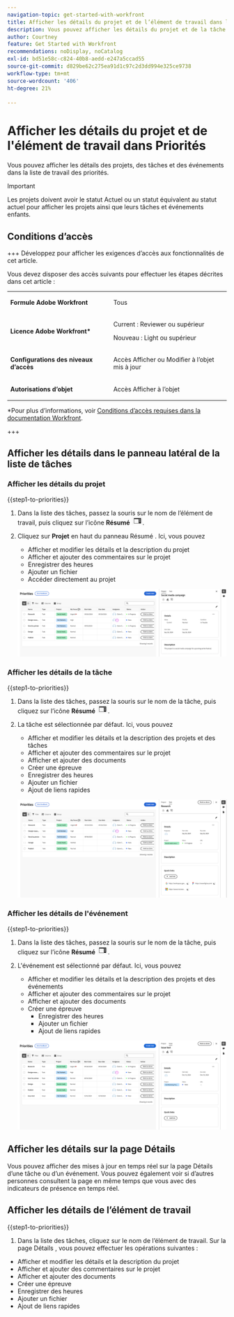 ```yaml
---
navigation-topic: get-started-with-workfront
title: Afficher les détails du projet et de l’élément de travail dans la liste de travail Priorités
description: Vous pouvez afficher les détails du projet et de la tâche dans la liste de travail des priorités.
author: Courtney
feature: Get Started with Workfront
recommendations: noDisplay, noCatalog
exl-id: bd51e58c-c824-40b8-aedd-e247a5ccad55
source-git-commit: d829be62c275ea91d1c97c2d3dd994e325ce9738
workflow-type: tm+mt
source-wordcount: '406'
ht-degree: 21%

---
```


# Afficher les détails du projet et de l&#39;élément de travail dans Priorités

Vous pouvez afficher les détails des projets, des tâches et des événements dans la liste de travail des priorités.

>[!IMPORTANT]
>
>Les projets doivent avoir le statut Actuel ou un statut équivalent au statut actuel pour afficher les projets ainsi que leurs tâches et événements enfants.


## Conditions d’accès

+++ Développez pour afficher les exigences d’accès aux fonctionnalités de cet article.

Vous devez disposer des accès suivants pour effectuer les étapes décrites dans cet article :

<table style="table-layout:auto"> 
 <col> 
 </col> 
 <col> 
 </col> 
 <tbody> 
  <tr> 
   <td role="rowheader"><strong>Formule Adobe Workfront</strong></td> 
   <td> <p>Tous</p> </td> 
  </tr> 
  <tr> 
   <td role="rowheader"><strong>Licence Adobe Workfront*</strong></td> 
   <td> 
   <p>Current : Reviewer ou supérieur</p>
   <p>Nouveau : Light ou supérieur</p> 
   </td> 
  </tr> 
  <tr> 
   <td role="rowheader"><strong>Configurations des niveaux d’accès</strong></td> 
   <td> <p>Accès Afficher ou Modifier à l’objet mis à jour</p></td> 
  </tr> 
  <tr> 
   <td role="rowheader"><strong>Autorisations d’objet</strong></td> 
   <td> <p>Accès Afficher à l’objet</p></td> 
  </tr> 
 </tbody> 
</table>

*Pour plus d’informations, voir [Conditions d’accès requises dans la documentation Workfront](/help/quicksilver/administration-and-setup/add-users/access-levels-and-object-permissions/access-level-requirements-in-documentation.md).

+++

## Afficher les détails dans le panneau latéral de la liste de tâches

### Afficher les détails du projet

{{step1-to-priorities}}

1. Dans la liste des tâches, passez la souris sur le nom de l’élément de travail, puis cliquez sur l’icône **Résumé** ![icône Ouvrir le résumé](assets/summary-icon.png).
1. Cliquez sur **Projet** en haut du panneau Résumé . Ici, vous pouvez
   * Afficher et modifier les détails et la description du projet
   * Afficher et ajouter des commentaires sur le projet
   * Enregistrer des heures
   * Ajouter un fichier
   * <span class="preview">Accéder directement au projet</span>

   ![détails du projet ](assets/project-details-new.png)

### Afficher les détails de la tâche

{{step1-to-priorities}}

1. Dans la liste des tâches, passez la souris sur le nom de la tâche, puis cliquez sur l’icône **Résumé** ![icône Ouvrir le résumé](assets/summary-icon.png).
1. La tâche est sélectionnée par défaut. Ici, vous pouvez
   * Afficher et modifier les détails et la description des projets et des tâches
   * Afficher et ajouter des commentaires sur le projet
   * Afficher et ajouter des documents
   * Créer une épreuve
   * Enregistrer des heures
   * Ajouter un fichier
   * Ajout de liens rapides


   ![ détails de la tâche ](assets/task-details-new.png)

### Afficher les détails de l&#39;événement

{{step1-to-priorities}}

1. Dans la liste des tâches, passez la souris sur le nom de la tâche, puis cliquez sur l’icône **Résumé** ![icône Ouvrir le résumé](assets/summary-icon.png).

1. L&#39;événement est sélectionné par défaut. Ici, vous pouvez
   * Afficher et modifier les détails et la description des projets et des événements
   * Afficher et ajouter des commentaires sur le projet
   * Afficher et ajouter des documents
   * Créer une épreuve
      * Enregistrer des heures
      * Ajouter un fichier
      * Ajout de liens rapides

   ![détails de l&#39;événement](assets/issue-details.png)

## Afficher les détails sur la page Détails

Vous pouvez afficher des mises à jour en temps réel sur la page Détails d’une tâche ou d’un événement. Vous pouvez également voir si d’autres personnes consultent la page en même temps que vous avec des indicateurs de présence en temps réel.

## Afficher les détails de l’élément de travail

{{step1-to-priorities}}

1. Dans la liste des tâches, cliquez sur le nom de l’élément de travail. Sur la page Détails , vous pouvez effectuer les opérations suivantes :

* Afficher et modifier les détails et la description du projet
* Afficher et ajouter des commentaires sur le projet
* Afficher et ajouter des documents
* Créer une épreuve
* Enregistrer des heures
* Ajouter un fichier
* Ajout de liens rapides

<!-- screenshot for prod-->